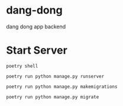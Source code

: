 # dang-dong
dang dong app backend

# Start Server

`poetry shell`

`poetry run python manage.py runserver`

`poetry run python manage.py makemigrations`

`poetry run python manage.py migrate`
